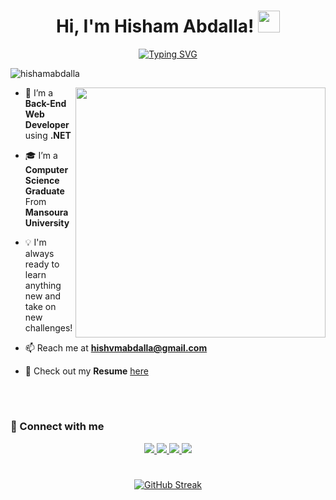 <h1 align="center"> Hi, I'm Hisham Abdalla! <img src="https://media.giphy.com/media/hvRJCLFzcasrR4ia7z/giphy.gif" width="35"></h1>
<p align="center">
<a href="https://git.io/typing-svg"><img src="https://readme-typing-svg.demolab.com?font=Fira+Code&weight=500&size=28&center=true&vCenter=true&width=600&height=100&lines=Back+End+Developer;Computer+Science+Graduate;Always+learning+new+things"" alt="Typing SVG" /></a><p align="left">
  <img src="https://komarev.com/ghpvc/?username=hishamabdalla&label=Profile%20views&color=0e75b6&style=flat" alt="hishamabdalla" /> 
</p>
<picture> <img align="right" src="https://media.giphy.com/media/3ornk57KwDXf81rjWM/giphy.gif"width = 400px></picture>


- 🔭 I’m a **Back-End Web Developer** using **.NET**  
- 🎓 I’m a **Computer Science Graduate** From **Mansoura University**  
- 💡 I'm always ready to learn anything new and take on new challenges! 
- 📫 Reach me at **hishvmabdalla@gmail.com**  
- 📄 Check out my **Resume** [here](https://drive.google.com/file/d/1pwVsfnR3ESYuKv1FKxXLPlnQjKoy1DzO/view?usp=sharing)

  <br>
#


### 📌 Connect with me

<p align="center">
  <a href="https://wa.me/01008295776" target="_blank">
    <img src="https://img.icons8.com/doodle/40/000000/whatsapp.png">
  </a>
  <a href="mailto:hishvmabdalla@gmail.com" target="_blank">
    <img src="https://img.icons8.com/doodle/40/000000/gmail-new.png">
  </a>
  <a href="https://www.linkedin.com/in/hisham-abdalla-/" target="_blank">
    <img src="https://img.icons8.com/doodle/40/000000/linkedin--v2.png">
  </a>
  <a href="https://github.com/hishamabdalla/" target="_blank">
    <img src="https://img.icons8.com/doodle/40/000000/github--v1.png">
  </a>
</p>

#

<p align="center">
<a href="https://git.io/streak-stats"><img src="https://streak-stats.demolab.com?user=hishamabdalla&theme=github-dark-blue&card_width=488&hide_total_contributions=true&hide_longest_streak=true" alt="GitHub Streak" /></a>
